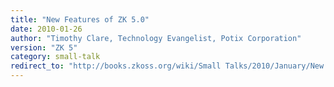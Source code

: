 ```yaml
---
title: "New Features of ZK 5.0"
date: 2010-01-26
author: "Timothy Clare, Technology Evangelist, Potix Corporation"
version: "ZK 5"
category: small-talk
redirect_to: "http://books.zkoss.org/wiki/Small Talks/2010/January/New Features of ZK 5.0"
---
```


